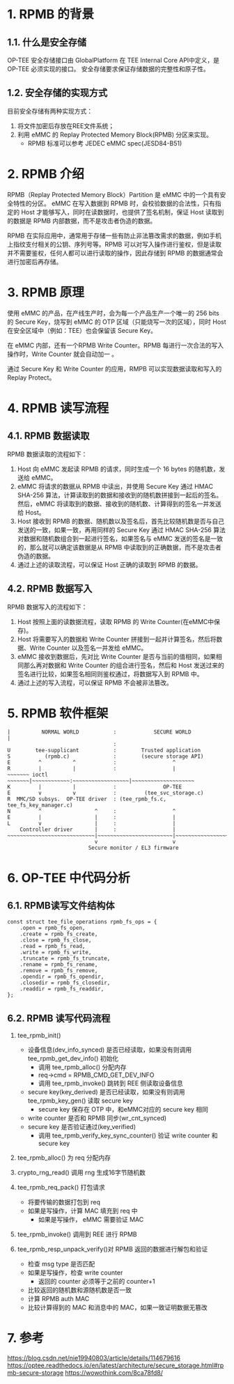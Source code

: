 # 1. RPMB 的背景
## 1.1. 什么是安全存储
OP-TEE 安全存储接口由 GlobalPlatform 在 TEE Internal Core API中定义，是 OP-TEE 必须实现的接口。
安全存储要求保证存储数据的完整性和原子性。

## 1.2. 安全存储的实现方式
目前安全存储有两种实现方式：
1. 将文件加密后存放在REE文件系统；
2. 利用 eMMC 的 Replay Protected Memory Block(RPMB) 分区来实现。
    * RPMB 标准可以参考 JEDEC eMMC spec(JESD84-B51)

# 2. RPMB 介绍
RPMB（Replay Protected Memory Block）Partition 是 eMMC 中的一个具有安全特性的分区。
eMMC 在写入数据到 RPMB 时，会校验数据的合法性，只有指定的 Host 才能够写入，同时在读数据时，也提供了签名机制，保证 Host 读取到的数据是 RPMB 内部数据，而不是攻击者伪造的数据。

RPMB 在实际应用中，通常用于存储一些有防止非法篡改需求的数据，例如手机上指纹支付相关的公钥、序列号等。RPMB 可以对写入操作进行鉴权，但是读取并不需要鉴权，任何人都可以进行读取的操作，因此存储到 RPMB 的数据通常会进行加密后再存储。

# 3. RPMB 原理
使用 eMMC 的产品，在产线生产时，会为每一个产品生产一个唯一的 256 bits 的 Secure Key，烧写到 eMMC 的 OTP 区域（只能烧写一次的区域），同时 Host 在安全区域中（例如：TEE）也会保留该 Secure Key。

在 eMMC 内部，还有一个RPMB Write Counter。RPMB 每进行一次合法的写入操作时，Write Counter 就会自动加一 。

通过 Secure Key 和 Write Counter 的应用，RMPB 可以实现数据读取和写入的 Replay Protect。

# 4. RPMB 读写流程
## 4.1. RPMB 数据读取
RPMB 数据读取的流程如下：
1. Host 向 eMMC 发起读 RPMB 的请求，同时生成一个 16 bytes 的随机数，发送给 eMMC。
2. eMMC 将请求的数据从 RPMB 中读出，并使用 Secure Key 通过 HMAC SHA-256 算法，计算读取到的数据和接收到的随机数拼接到一起后的签名。然后，eMMC 将读取到的数据、接收到的随机数、计算得到的签名一并发送给 Host。
3. Host 接收到 RPMB 的数据、随机数以及签名后，首先比较随机数是否与自己发送的一致，如果一致，再用同样的 Secure Key 通过 HMAC SHA-256 算法对数据和随机数组合到一起进行签名，如果签名与 eMMC 发送的签名是一致的，那么就可以确定该数据是从 RPMB 中读取到的正确数据，而不是攻击者伪造的数据。
4. 通过上述的读取流程，可以保证 Host 正确的读取到 RPMB 的数据。

## 4.2. RPMB 数据写入
RPMB 数据写入的流程如下：
1. Host 按照上面的读数据流程，读取 RPMB 的 Write Counter(在eMMC中保存)。
2. Host 将需要写入的数据和 Write Counter 拼接到一起并计算签名，然后将数据、Write Counter 以及签名一并发给 eMMC。
3. eMMC 接收到数据后，先对比 Write Counter 是否与当前的值相同，如果相同那么再对数据和 Write Counter 的组合进行签名，然后和 Host 发送过来的签名进行比较，如果签名相同则鉴权通过，将数据写入到 RPMB 中。
4. 通过上述的写入流程，可以保证 RPMB 不会被非法篡改。

# 5. RPMB 软件框架
```
|          NORMAL WORLD           :            SECURE WORLD              |
                                  :
U        tee-supplicant           :        Trusted application
S           (rpmb.c)              :        (secure storage API)
E         ^          ^            :                  ^
R         |          |            :                  |
~~~~~~~ ioctl ~~~~~~~|~~~~~~~~~~~~:~~~~~~~~~~~~~~~~~~|~~~~~~~~~~~~~~~~~~~~
K         |          |            :               OP-TEE
E         v          v            :         (tee_svc_storage.c)
R  MMC/SD subsys.  OP-TEE driver  : (tee_rpmb_fs.c, tee_fs_key_manager.c)
N         ^                 ^     :                  ^
E         |                 |     :                  |
L         v                 |     :                  |
    Controller driver       |     :                  |
~~~~~~~~~~~~~~~~~~~~~~~~~~~~|~~~~~~~~~~~~~~~~~~~~~~~~|~~~~~~~~~~~~~~~~~~~~
                            v                        v
                          Secure monitor / EL3 firmware
```

# 6. OP-TEE 中代码分析
## 6.1. RPMB读写文件结构体
```
const struct tee_file_operations rpmb_fs_ops = {
	.open = rpmb_fs_open,
	.create = rpmb_fs_create,
	.close = rpmb_fs_close,
	.read = rpmb_fs_read,
	.write = rpmb_fs_write,
	.truncate = rpmb_fs_truncate,
	.rename = rpmb_fs_rename,
	.remove = rpmb_fs_remove,
	.opendir = rpmb_fs_opendir,
	.closedir = rpmb_fs_closedir,
	.readdir = rpmb_fs_readdir,
};
```

## 6.2. RPMB 读写代码流程
1. tee_rpmb_init()
    * 设备信息(dev_info_synced) 是否已经读取，如果没有则调用 tee_rpmb_get_dev_info() 初始化
        *  调用 tee_rpmb_alloc() 分配内存
        *  req->cmd = RPMB_CMD_GET_DEV_INFO
        *  调用 tee_rpmb_invoke() 跳转到 REE 侧读取设备信息
    * secure key(key_derived)  是否已经读取，如果没有则调用 tee_rpmb_key_gen() 读取 secure key
        * secure key 保存在 OTP 中，和eMMC对应的 secure key 相同
    * write counter 是否和 RPMB 同步(wr_cnt_synced)
    * secure key 是否验证通过(key_verified)
        * 调用 tee_rpmb_verify_key_sync_counter() 验证 write counter 和 secure key

2. tee_rpmb_alloc() 为 req 分配内存

3. crypto_rng_read() 调用 rng 生成16字节随机数

4. tee_rpmb_req_pack() 打包请求
    * 将要传输的数据打包到 req
    * 如果是写操作，计算 MAC 填充到 req 中
        * 如果是写操作， eMMC 需要验证 MAC

5. tee_rpmb_invoke() 调用到 REE 进行 RPMB

6. tee_rpmb_resp_unpack_verify()对 RPMB 返回的数据进行解包和验证
    * 检查 msg type 是否匹配
    * 如果是写操作，检查 write counter
        * 返回的 counter 必须等于之前的 counter+1
    * 比较返回的随机数和源随机数是否一致
    * 计算 RPMB auth MAC
    * 比较计算得到的 MAC 和消息中的 MAC，如果一致证明数据无篡改

# 7. 参考
https://blog.csdn.net/nie19940803/article/details/114679616
https://optee.readthedocs.io/en/latest/architecture/secure_storage.html#rpmb-secure-storage
https://wowothink.com/8ca78fd8/